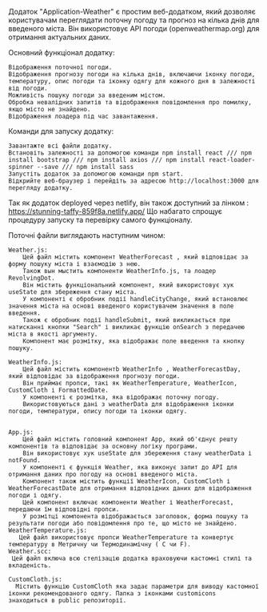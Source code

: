 Додаток "Application-Weather" є простим веб-додатком, який дозволяє користувачам переглядати поточну погоду та прогноз на кілька днів для введеного міста. Він використовує API погоди (openweathermap.org) для отримання актуальних даних.

Основний функціонал додатку:

    Відображення поточної погоди.
    Відображення прогнозу погоди на кілька днів, включаючи іконку погоди, температуру, опис погоди та іконку одягу для кожного дня в залежності від погоди.
    Можливість пошуку погоди за введеним містом.
    Обробка невалідних запитів та відображення повідомлення про помилку, якщо місто не знайдено.
    Відображення лоадера під час завантаження.

Команди для запуску додатку:

    Завантажте всі файли додатку.
    Встановіть залежності за допомогою команди npm install react /// npm install bootstrap /// npm install axios /// npm install react-loader-spinner --save /// npm install sass
    Запустіть додаток за допомогою команди npm start.
    Відкрийте веб-браузер і перейдіть за адресою http://localhost:3000 для перегляду додатку.

Так як додаток deployed через netlify, він також доступний за лінком : https://stunning-taffy-859f8a.netlify.app/
Що набагато спрощує процедуру запуску та перевірку самого функціоналу.

Поточні файли виглядають наступним чином:

    Weather.js:
        Цей файл містить компонент WeatherForecast , який відповідає за форму пошуку міста і взаємодію з нею.
        Також вын мыстить компоненти WeatherInfo.js, та лоадер RevolvingDot.
        Він містить функціональний компонент, який використовує хук useState для збереження стану міста.
        У компоненті є обробник події handleCityChange, який встановлює значення міста на основі введеного користувачем значення в поле введення.
        Також є обробник події handleSubmit, який викликається при натисканні кнопки "Search" і викликає функцію onSearch з передачею міста в якості аргументу.
        Компонент має розмітку, яка відображає поле введення та кнопку пошуку.

    WeatherInfo.js:
        Цей файл містить компонентb WeatherInfo , WeatherForecastDay,  який відповідає за відображення прогнозу погоди.
        Він приймає пропси, такі як WeatherTemperature, WeatherIcon, CustomCloth і FormattedDate.
        У компоненті є розмітка, яка відображає поточну погоду.
        Використовуються дані з weatherData для відображення іконки погоди, температури, опису погоди та іконки одягу.


    App.js:
        Цей файл містить головний компонент App, який об'єднує решту компонентів та відповідає за основну логіку програми.
        Він використовує хук useState для збереження стану weatherData і notFound.
        У компоненті є функція Weather, яка виконує запит до API для отримання даних про погоду на основі введеного міста.
        Компонент також містить функції WeatherIcon, CustomCloth і WeatherForecastDate для отримання відповідних даних для відображення погоди і одягу.
        Цей компонент включає компоненти Weather і WeatherForecast, передаючи їм відповідні пропси.
        У розмітці компонента відображається заголовок, форма пошуку та результати погоди або повідомлення про те, що місто не знайдено.
    WeatherTemperature.js:
       Цей файл використовує пропси WeatherTemperature та конвертує температуру в Метричну чи Термодинамічну ( С чи F).
    Weather.scc:
     Цей файл включа всю стелізацію додатка враховуючи кастомні стилі та вкладеність.

    CustomCloth.js:
      Містить функцію CustomCloth яка задає параметри для виводу кастомної іконки рекомендованого одягу. Папка з іконками customicons  знаходиться в public репозиторії.
